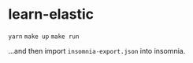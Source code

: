 # learn-elastic

`yarn`
`make up`
`make run`

...and then import `insomnia-export.json` into insomnia.
